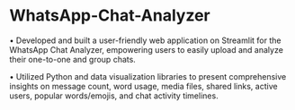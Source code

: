 # WhatsApp-Chat-Analyzer
•	Developed and built a user-friendly web application on Streamlit for the WhatsApp Chat Analyzer, empowering users to easily upload and analyze their one-to-one and group chats. 

•	Utilized Python and data visualization libraries to present comprehensive insights on message count, word usage, media files, shared links, active users, popular words/emojis, and chat activity timelines.
